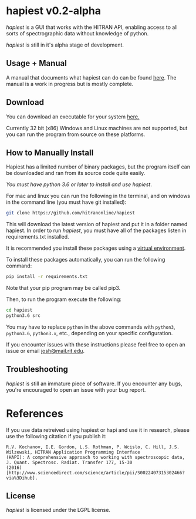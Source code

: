 # hapiest v0.2-alpha
*hapiest* is a GUI that works with the HITRAN API, enabling access
to all sorts of spectrographic data without knowledge of python.

*hapiest* is still in it's alpha stage of development.

## Usage + Manual
A manual that documents what hapiest can do can be found 
[here](https://github.com/hitranonline/hapiest/raw/master/doc/HAPIESTmanual.pdf).
The manual is a work in progress but is mostly complete. 

## Download
You can download an executable for your system [here.](https://github.com/hitranonline/hapiest/releases)

Currently 32 bit (x86) Windows and Linux machines are not supported, but you can run the program from source
on these platforms.

## How to Manually Install
Hapiest has a limited number of binary packages, but the program itself can be
downloaded and ran from its source code quite easily.

*You must have python 3.6 or later to install and use hapiest*.

For mac and linux you can run the following in the terminal, and on windows in the command line (you must have git
installed):
```bash
git clone https://github.com/hitranonline/hapiest
```

This will download the latest version of hapiest and put it in a folder named hapiest. In order to run *hapiest*, 
you must have all of the packages listen in requirements.txt installed. 

It is recommended you install these packages using a [virtual environment](https://docs.python.org/3/tutorial/venv.html).

To install these packages automatically, you can run the following command:
```bash
pip install -r requirements.txt
```
Note that your pip program may be called pip3.


Then, to run the program execute the following:
```bash
cd hapiest
python3.6 src
```
    
You may have to replace `python` in the above commands with `python3`, `python3.6`, `python3.x`, etc., depending on your specific
configuration.

If you encounter issues with these instructions please feel free to open an issue or email josh@mail.rit.edu.

## Troubleshooting
*hapiest* is still an immature piece of software. If you encounter any bugs, you're encouraged to open an issue with
your bug report.

# References
If you use data retreived using hapiest or hapi and use it in research, please use the following citation if you publish
it:

```
R.V. Kochanov, I.E. Gordon, L.S. Rothman, P. Wcislo, C. Hill, J.S. Wilzewski, HITRAN Application Programming Interface
(HAPI): A comprehensive approach to working with spectroscopic data, J. Quant. Spectrosc. Radiat. Transfer 177, 15-30
(2016) [http://www.sciencedirect.com/science/article/pii/S0022407315302466?via%3Dihub].
```

## License 
*hapiest* is licensed under the LGPL license.
